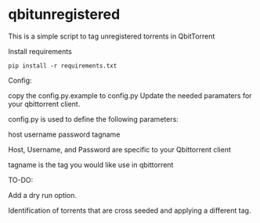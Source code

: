 # qbitunregistered
This is a simple script to tag unregistered torrents in QbitTorrent

Install requirements

```pip install -r requirements.txt```

Config:

copy the config.py.example to config.py
Update the needed paramaters for your qbittorrent client.

config.py is used to define the following parameters:

host 
username
password
tagname

Host, Username, and Password are specific to your Qbittorrent client

tagname is the tag you would like use in qbittorrent

TO-DO:

Add a dry run option.

Identification of torrents that are cross seeded and applying a different tag.
